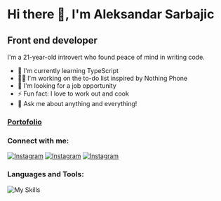 # Hi there 👋, I'm Aleksandar Sarbajic
## Front end developer

I'm a 21-year-old introvert who found peace of mind in writing code.



- 📖 I'm currently learning TypeScript
- 👨‍💻 I'm working on the to-do list inspired by Nothing Phone
- 👯 I'm looking for a job opportunity
- ⚡ Fun fact: I love to work out and cook
- 💬 Ask me about anything and everything!
  
### [Portofolio](https://aleksandarsarbajic.com/)

### Connect with me:


[![Instagram](https://skillicons.dev/icons?i=linkedin)](https://www.linkedin.com/in/aleksandar-%C5%A1arbaji%C4%87-77275815a/)
[![Instagram](https://skillicons.dev/icons?i=instagram)](https://www.instagram.com/dondacrack/?hl=sr)
[![Instagram](https://skillicons.dev/icons?i=twitter)]([https://www.instagram.com/dondacrack/?hl=sr](https://twitter.com/DondaCrack))


###  Languages and Tools:

![My Skills](https://skillicons.dev/icons?i=html,css,js,react,redux,nextjs,sass,styledcomponents,git)

